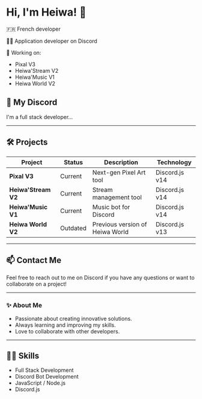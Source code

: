 # Hi, I'm Heiwa! 👋

🇫🇷 French developer

👨‍💻 Application developer on Discord

🌟 Working on:

- Pixal V3
- Heiwa'Stream V2
- Heiwa'Music V1
- Heiwa World V2

## 🚀 My Discord
I'm a full stack developer...

---

## 🛠️ Projects

| Project          | Status    | Description                  | Technology      |
|------------------|-----------|------------------------------|-----------------|
| **Pixal V3**     | Current   | Next-gen Pixel Art tool      | Discord.js v14  |
| **Heiwa'Stream V2** | Current | Stream management tool      | Discord.js v14  |
| **Heiwa'Music V1** | Current | Music bot for Discord       | Discord.js v14  |
| **Heiwa World V2** | Outdated | Previous version of Heiwa World | Discord.js v13  |

---

## 📫 Contact Me

Feel free to reach out to me on Discord if you have any questions or want to collaborate on a project!

---

### ✨ About Me
- Passionate about creating innovative solutions.
- Always learning and improving my skills.
- Love to collaborate with other developers.

---

## 🧑‍💻 Skills
- Full Stack Development
- Discord Bot Development
- JavaScript / Node.js
- Discord.js
